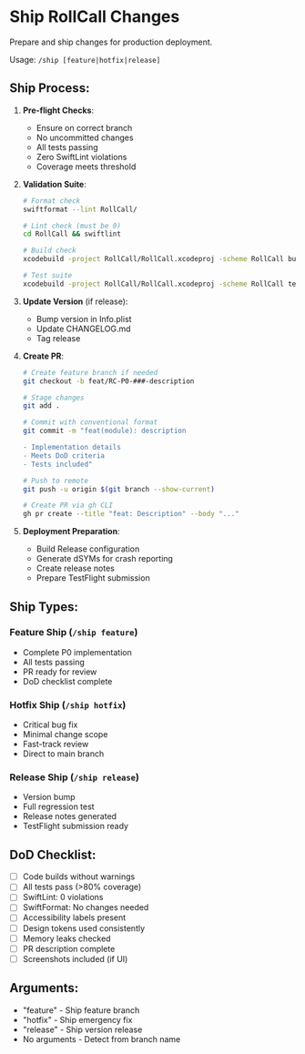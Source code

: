 # Ship RollCall Changes

Prepare and ship changes for production deployment.

Usage: `/ship [feature|hotfix|release]`

## Ship Process:

1. **Pre-flight Checks**:
   - Ensure on correct branch
   - No uncommitted changes
   - All tests passing
   - Zero SwiftLint violations
   - Coverage meets threshold

2. **Validation Suite**:
   ```bash
   # Format check
   swiftformat --lint RollCall/
   
   # Lint check (must be 0)
   cd RollCall && swiftlint
   
   # Build check
   xcodebuild -project RollCall/RollCall.xcodeproj -scheme RollCall build
   
   # Test suite
   xcodebuild -project RollCall/RollCall.xcodeproj -scheme RollCall test
   ```

3. **Update Version** (if release):
   - Bump version in Info.plist
   - Update CHANGELOG.md
   - Tag release

4. **Create PR**:
   ```bash
   # Create feature branch if needed
   git checkout -b feat/RC-P0-###-description
   
   # Stage changes
   git add .
   
   # Commit with conventional format
   git commit -m "feat(module): description
   
   - Implementation details
   - Meets DoD criteria
   - Tests included"
   
   # Push to remote
   git push -u origin $(git branch --show-current)
   
   # Create PR via gh CLI
   gh pr create --title "feat: Description" --body "..."
   ```

5. **Deployment Preparation**:
   - Build Release configuration
   - Generate dSYMs for crash reporting
   - Create release notes
   - Prepare TestFlight submission

## Ship Types:

### Feature Ship (`/ship feature`)
- Complete P0 implementation
- All tests passing
- PR ready for review
- DoD checklist complete

### Hotfix Ship (`/ship hotfix`)
- Critical bug fix
- Minimal change scope
- Fast-track review
- Direct to main branch

### Release Ship (`/ship release`)
- Version bump
- Full regression test
- Release notes generated
- TestFlight submission ready

## DoD Checklist:
- [ ] Code builds without warnings
- [ ] All tests pass (>80% coverage)
- [ ] SwiftLint: 0 violations
- [ ] SwiftFormat: No changes needed
- [ ] Accessibility labels present
- [ ] Design tokens used consistently
- [ ] Memory leaks checked
- [ ] PR description complete
- [ ] Screenshots included (if UI)

## Arguments:
- "feature" - Ship feature branch
- "hotfix" - Ship emergency fix
- "release" - Ship version release
- No arguments - Detect from branch name